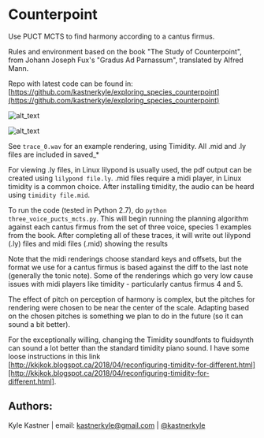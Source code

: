 # Counterpoint
Use PUCT MCTS to find harmony according to a cantus firmus. 

Rules and environment based on the book "The Study of Counterpoint", from Johann Joseph Fux's "Gradus Ad Parnassum", translated by Alfred Mann.

Repo with latest code can be found in:
[https://github.com/kastnerkyle/exploring_species_counterpoint](https://github.com/kastnerkyle/exploring_species_counterpoint)

![alt_text](https://github.com/rllabmcgill/final-project-mcts_for_decision_time_planning/blob/master/counterpoint/trace_0.png)

![alt_text](https://github.com/rllabmcgill/final-project-mcts_for_decision_time_planning/blob/master/counterpoint/trace_8.png)

See `trace_0.wav` for an example rendering, using Timidity. All .mid and .ly files are included in saved_*

For viewing .ly files, in Linux lilypond is usually used, the pdf output can be created using `lilypond file.ly`. .mid files require a midi player, in Linux timidity is a common choice. After installing timidity, the audio can be heard using `timidity file.mid`.

To run the code (tested in Python 2.7), do `python three_voice_pucts_mcts.py`. This will begin running the planning algorithm against each cantus firmus from the set of three voice, species 1 examples from the book. After completing all of these traces, it will write out lilypond (.ly) files and midi files (.mid) showing the results

Note that the midi renderings choose standard keys and offsets, but the format we use for a cantus firmus is based against the diff to the last note (generally the tonic note).
Some of the renderings which go very low cause issues with midi players like timidity - particularly cantus firmus 4 and 5.

The effect of pitch on perception of harmony is complex, but the pitches for rendering were chosen to be near the center of the scale. Adapting based on the chosen pitches is something we plan to do in the future (so it can sound a bit better). 

For the exceptionally willing, changing the Timidity soundfonts to fluidsynth can sound a lot better than the standard timidity piano sound. I have some loose instructions in this link [http://kkjkok.blogspot.ca/2018/04/reconfiguring-timidity-for-different.html][http://kkjkok.blogspot.ca/2018/04/reconfiguring-timidity-for-different.html].


## Authors:
Kyle Kastner | email: kastnerkyle@gmail.com | [@kastnerkyle](http://github.com/kastnerkyle/)
